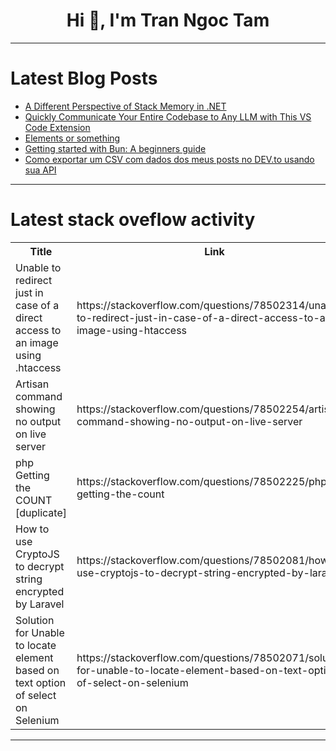 <h1 align="center">Hi 👋, I'm Tran Ngoc Tam</h1>

---

# Latest Blog Posts 
<!-- BLOG-POST-LIST:START -->
- [A Different Perspective of Stack Memory in .NET](https://dev.to/rasulhsn/a-different-perspective-of-stack-memory-in-net-33oc)
- [Quickly Communicate Your Entire Codebase to Any LLM with This VS Code Extension](https://dev.to/jojomondag/quickly-communicate-your-entire-codebase-to-any-llm-with-this-vs-code-extension-3i39)
- [Elements or something](https://dev.to/simongreennet/elements-or-something-2bl0)
- [Getting started with Bun: A beginners guide](https://dev.to/growwwithtalha/getting-started-with-bun-a-beginners-guide-m3d)
- [Como exportar um CSV com dados dos meus posts no DEV.to usando sua API](https://dev.to/msc2020/como-exportar-um-csv-com-dados-dos-meus-posts-no-devto-usando-sua-api-2ckm)
<!-- BLOG-POST-LIST:END -->

---

# Latest stack oveflow activity
<table>
  <tr><th>Title</th><th>Link</th></tr>
  <!-- STACKOVERFLOW:START --><tr><td>Unable to redirect just in case of a direct access to an image using .htaccess</td><td>https://stackoverflow.com/questions/78502314/unable-to-redirect-just-in-case-of-a-direct-access-to-an-image-using-htaccess</td></tr><tr><td>Artisan command showing no output on live server</td><td>https://stackoverflow.com/questions/78502254/artisan-command-showing-no-output-on-live-server</td></tr><tr><td>php Getting the COUNT [duplicate]</td><td>https://stackoverflow.com/questions/78502225/php-getting-the-count</td></tr><tr><td>How to use CryptoJS to decrypt string encrypted by Laravel</td><td>https://stackoverflow.com/questions/78502081/how-to-use-cryptojs-to-decrypt-string-encrypted-by-laravel</td></tr><tr><td>Solution for Unable to locate element based on text option of select on Selenium</td><td>https://stackoverflow.com/questions/78502071/solution-for-unable-to-locate-element-based-on-text-option-of-select-on-selenium</td></tr><!-- STACKOVERFLOW:END -->
</table>

---


